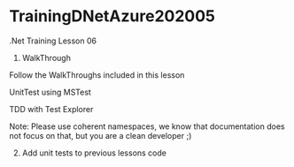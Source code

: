 # TrainingDNetAzure202005
.Net Training Lesson 06 


1. WalkThrough

Follow the WalkThroughs included in this lesson

UnitTest using MSTest

TDD with Test Explorer

Note: Please use coherent namespaces, we know that documentation does not focus on that, but you are a clean developer ;)

2. Add unit tests to previous lessons code
